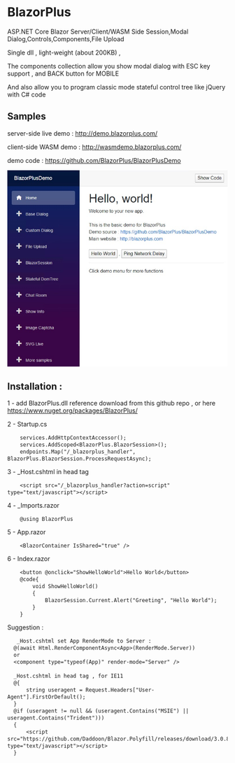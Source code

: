 # BlazorPlus
ASP.NET Core Blazor Server/Client/WASM Side Session,Modal Dialog,Controls,Components,File Upload

Single dll , light-weight (about 200KB) ,

The components collection allow you show modal dialog with ESC key support , and BACK button for MOBILE

And also allow you to program classic mode stateful control tree like jQuery with C# code

## Samples

server-side live demo : http://demo.blazorplus.com/

client-side WASM demo : http://wasmdemo.blazorplus.com/

demo code : https://github.com/BlazorPlus/BlazorPlusDemo

![Screenshot](https://github.com/BlazorPlus/BlazorPlusDemo/raw/master/demoscreenshots/s001.jpg)


## Installation : 

1 - add BlazorPlus.dll reference
download from this github repo , 
or here https://www.nuget.org/packages/BlazorPlus/

2 - Startup.cs
```
	services.AddHttpContextAccessor();
	services.AddScoped<BlazorPlus.BlazorSession>();
	endpoints.Map("/_blazorplus_handler", BlazorPlus.BlazorSession.ProcessRequestAsync);
```

3 - _Host.cshtml in head tag
```
	<script src="/_blazorplus_handler?action=script" type="text/javascript"></script>
```

4 - _Imports.razor
```
	@using BlazorPlus
```

5 - App.razor
```
	<BlazorContainer IsShared="true" />
```

6 - Index.razor
```
	<button @onclick="ShowHelloWorld">Hello World</button>
	@code{
		void ShowHelloWorld()
		{
			BlazorSession.Current.Alert("Greeting", "Hello World");
		}
	}
```
  
  Suggestion :
  ```
	 _Host.cshtml set App RenderMode to Server :
	@(await Html.RenderComponentAsync<App>(RenderMode.Server))
	or
	<component type="typeof(App)" render-mode="Server" />

	_Host.cshtml in head tag , for IE11
	@{
		string useragent = Request.Headers["User-Agent"].FirstOrDefault();
	}
	@if (useragent != null && (useragent.Contains("MSIE") || useragent.Contains("Trident")))
	{
		<script src="https://github.com/Daddoon/Blazor.Polyfill/releases/download/3.0.8/blazor.polyfill.min.js" type="text/javascript"></script>
	}
```